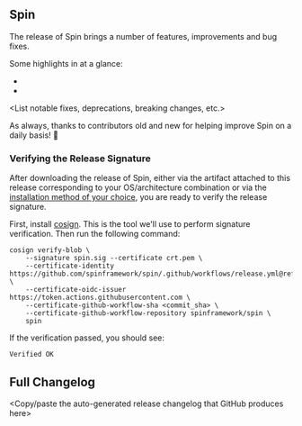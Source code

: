 ## Spin <version>

The <version> release of Spin brings a number of features, improvements and bug fixes.

Some highlights in <version> at a glance:
- <new feature linked to PR>
- <new feature linked to PR>

<List notable fixes, deprecations, breaking changes, etc.>

As always, thanks to contributors old and new for helping improve Spin on a daily basis! 🎉

### Verifying the Release Signature

After downloading the <version> release of Spin, either via the artifact attached to this release corresponding to your OS/architecture combination or via the [installation method of your choice](https://spinframework.dev/install), you are ready to verify the release signature.

First, install [cosign](https://docs.sigstore.dev/cosign/system_config/installation/). This is the tool we'll use to perform signature verification. Then run the following command:

```
cosign verify-blob \
    --signature spin.sig --certificate crt.pem \
    --certificate-identity https://github.com/spinframework/spin/.github/workflows/release.yml@refs/tags/<version> \
    --certificate-oidc-issuer https://token.actions.githubusercontent.com \
    --certificate-github-workflow-sha <commit_sha> \
    --certificate-github-workflow-repository spinframework/spin \
    spin
```

If the verification passed, you should see:
```
Verified OK
```

## Full Changelog
<Copy/paste the auto-generated release changelog that GitHub produces here>
